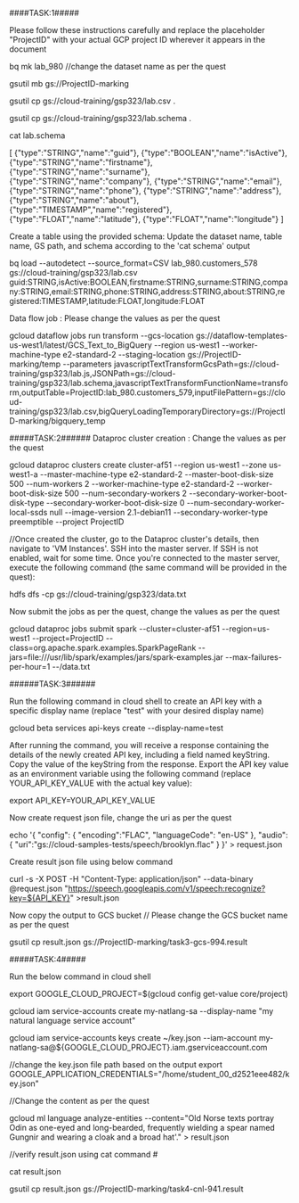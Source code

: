 ####TASK:1#####

Please follow these instructions carefully and replace the placeholder "ProjectID" with your actual GCP project ID wherever it appears in the document

bq mk lab_980 //change the dataset name as per the quest

gsutil mb gs://ProjectID-marking

gsutil cp gs://cloud-training/gsp323/lab.csv .

gsutil cp gs://cloud-training/gsp323/lab.schema .

cat lab.schema

[ {"type":"STRING","name":"guid"}, {"type":"BOOLEAN","name":"isActive"}, {"type":"STRING","name":"firstname"}, {"type":"STRING","name":"surname"}, {"type":"STRING","name":"company"}, {"type":"STRING","name":"email"}, {"type":"STRING","name":"phone"}, {"type":"STRING","name":"address"}, {"type":"STRING","name":"about"}, {"type":"TIMESTAMP","name":"registered"}, {"type":"FLOAT","name":"latitude"}, {"type":"FLOAT","name":"longitude"} ]

Create a table using the provided schema: Update the dataset name, table name, GS path, and schema according to the 'cat schema' output

bq load --autodetect
--source_format=CSV
lab_980.customers_578
gs://cloud-training/gsp323/lab.csv
guid:STRING,isActive:BOOLEAN,firstname:STRING,surname:STRING,company:STRING,email:STRING,phone:STRING,address:STRING,about:STRING,registered:TIMESTAMP,latitude:FLOAT,longitude:FLOAT

Data flow job : Please change the values as per the quest

gcloud dataflow jobs run transform --gcs-location gs://dataflow-templates-us-west1/latest/GCS_Text_to_BigQuery --region us-west1 --worker-machine-type e2-standard-2 --staging-location gs://ProjectID-marking/temp --parameters javascriptTextTransformGcsPath=gs://cloud-training/gsp323/lab.js,JSONPath=gs://cloud-training/gsp323/lab.schema,javascriptTextTransformFunctionName=transform,outputTable=ProjectID:lab_980.customers_579,inputFilePattern=gs://cloud-training/gsp323/lab.csv,bigQueryLoadingTemporaryDirectory=gs://ProjectID-marking/bigquery_temp

#####TASK:2######
Dataproc cluster creation : Change the values as per the quest

gcloud dataproc clusters create cluster-af51 --region us-west1 --zone us-west1-a --master-machine-type e2-standard-2 --master-boot-disk-size 500 --num-workers 2 --worker-machine-type e2-standard-2 --worker-boot-disk-size 500 --num-secondary-workers 2 --secondary-worker-boot-disk-type --secondary-worker-boot-disk-size 0 --num-secondary-worker-local-ssds null --image-version 2.1-debian11 --secondary-worker-type preemptible --project ProjectID


//Once created the cluster, go to the Dataproc cluster's details, then navigate to 'VM Instances'. SSH into the master server. If SSH is not enabled, wait for some time. Once you're connected to the master server, execute the following command (the same command will be provided in the quest):

hdfs dfs -cp gs://cloud-training/gsp323/data.txt 

Now submit the jobs as per the quest, change the values as per the quest

gcloud dataproc jobs submit spark
--cluster=cluster-af51
--region=us-west1
--project=ProjectID
--class=org.apache.spark.examples.SparkPageRank
--jars=file:///usr/lib/spark/examples/jars/spark-examples.jar
--max-failures-per-hour=1
--/data.txt

######TASK:3######

Run the following command in cloud shell to create an API key with a specific display name (replace "test" with your desired display name)

gcloud beta services api-keys create --display-name=test

After running the command, you will receive a response containing the details of the newly created API key, including a field named keyString. Copy the value of the keyString from the response. Export the API key value as an environment variable using the following command (replace YOUR_API_KEY_VALUE with the actual key value):

export API_KEY=YOUR_API_KEY_VALUE

Now create request json file, change the uri as per the quest

echo '{ "config": { "encoding":"FLAC", "languageCode": "en-US" }, "audio": { "uri":"gs://cloud-samples-tests/speech/brooklyn.flac" } }' > request.json

Create result json file using below command

curl -s -X POST -H "Content-Type: application/json" --data-binary @request.json
"https://speech.googleapis.com/v1/speech:recognize?key=${API_KEY}" >result.json

Now copy the output to GCS bucket // Please change the GCS bucket name as per the quest

gsutil cp result.json gs://ProjectID-marking/task3-gcs-994.result

#####TASK:4#####


Run the below command in cloud shell 

export GOOGLE_CLOUD_PROJECT=$(gcloud config get-value core/project) 

gcloud iam service-accounts create my-natlang-sa --display-name "my natural language service account"


gcloud iam service-accounts keys create ~/key.json
--iam-account my-natlang-sa@${GOOGLE_CLOUD_PROJECT}.iam.gserviceaccount.com


//change the key.json file path based on the output export GOOGLE_APPLICATION_CREDENTIALS="/home/student_00_d2521eee482/key.json"

//Change the content as per the quest


gcloud ml language analyze-entities --content="Old Norse texts portray Odin as one-eyed and long-bearded, frequently wielding a spear named Gungnir and wearing a cloak and a broad hat'." > result.json 



//verify result.json using cat command # 

cat result.json 

gsutil cp result.json gs://ProjectID-marking/task4-cnl-941.result

